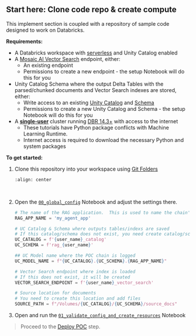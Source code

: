 ## **Start here:** Clone code repo & create compute

This implement section is coupled with a repository of sample code designed to work on Databricks.  

**Requirements:**

- A Databricks workspace with [serverless](https://docs.databricks.com/en/admin/workspace-settings/serverless.html) and Unity Catalog enabled
- A [Mosaic AI Vector Search](https://docs.databricks.com/en/generative-ai/vector-search.html) endpoint, either:
    - An existing endpoint
    - Permissions to create a new endpoint - the setup Notebook will do this for you
- Unity Catalog Schema where the output Delta Tables with the parsed/chunked documents and Vector Search indexes are stored, either:
    - Write access to an existing [Unity Catalog](https://docs.databricks.com/en/data-governance/unity-catalog/index.html) and [Schema](https://docs.databricks.com/en/data-governance/unity-catalog/index.html#the-unity-catalog-object-model) 
    - Permissions to create a new Unity Catalog and Schema - the setup Notebook will do this for you
- A [**single-user**](https://docs.databricks.com/en/compute/configure.html#access-modes) cluster running [DBR 14.3+](https://docs.databricks.com/en/release-notes/runtime/index.html) with access to the internet
    - These tutorials have Python package conflicts with Machine Learning Runtime.  
    - Internet access is required to download the necessary Python and system packages 

**To get started:**

1. Clone this repository into your workspace using [Git Folders](https://docs.databricks.com/en/repos/repos-setup.html)


    ```{image} ../images/5-hands-on/clone_repo.gif
    :align: center
    ```
<br/>

2. Open the [`00_global_config`](REPO_URL/implement_sample_code/00_global_config.py) Notebook and adjust the settings there.

    ```python
    # The name of the RAG application.  This is used to name the chain's UC model and prepended to the output Delta Tables + Vector Indexes
    RAG_APP_NAME = 'my_agent_app'

    # UC Catalog & Schema where outputs tables/indexs are saved
    # If this catalog/schema does not exist, you need create catalog/schema permissions.
    UC_CATALOG = f'{user_name}_catalog'
    UC_SCHEMA = f'rag_{user_name}'

    ## UC Model name where the POC chain is logged
    UC_MODEL_NAME = f"{UC_CATALOG}.{UC_SCHEMA}.{RAG_APP_NAME}"

    # Vector Search endpoint where index is loaded
    # If this does not exist, it will be created
    VECTOR_SEARCH_ENDPOINT = f'{user_name}_vector_search'

    # Source location for documents
    # You need to create this location and add files
    SOURCE_PATH = f"/Volumes/{UC_CATALOG}/{UC_SCHEMA}/source_docs"
    ```

3. Open and run the [`01_validate_config_and_create_resources`](REPO_URL/implement_sample_code/01_validate_config_and_create_resources.py) Notebook

> Proceed to the [Deploy POC](./5-hands-on-build-poc.md) step.

